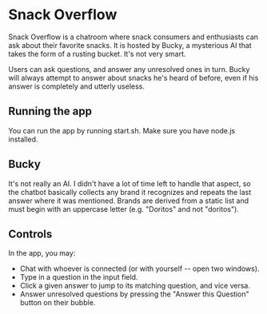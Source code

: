 # Snack Overflow
Snack Overflow is a chatroom where snack consumers and enthusiasts can ask about their favorite snacks. It is hosted by Bucky, a mysterious AI that takes the form of a rusting bucket. It's not very smart.

Users can ask questions, and answer any unresolved ones in turn. Bucky will always attempt to answer about snacks he's heard of before, even if his answer is completely and utterly useless.

## Running the app
You can run the app by running start.sh. Make sure you have node.js installed.

## Bucky
It's not really an AI. I didn't have a lot of time left to handle that aspect, so the chatbot basically collects any brand it recognizes and repeats the last answer where it was mentioned. Brands are derived from a static list and must begin with an uppercase letter (e.g. "Doritos" and not "doritos").

## Controls
In the app, you may:
* Chat with whoever is connected (or with yourself -- open two windows).
* Type in a question in the input field.
* Click a given answer to jump to its matching question, and vice versa.
* Answer unresolved questions by pressing the "Answer this Question" button on their bubble.
